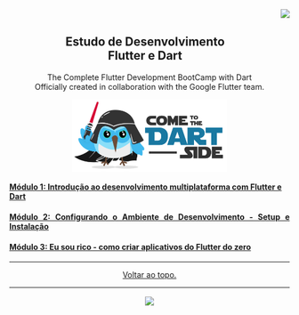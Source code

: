 <div align="center">
<a href="https://github.com/oliveiradg" target="_blank"><img align="right" height="100" src="https://cdn.jsdelivr.net/gh/devicons/devicon/icons/flutter/flutter-original.svg" /></a>
<br>




<h2>Estudo de Desenvolvimento <br> Flutter e Dart</h2>
<p>The Complete Flutter Development BootCamp with Dart <br>
Officially created in collaboration with the Google Flutter team.</p>


<div align= "center">

<a href="https://github.com/oliveiradg" target="_blank"><img align="center" height="130" src="https://raw.githubusercontent.com/kevmoo/dart_side/master/Dash%20Dart%20PNG%20%20-%20white.png" /></a>
</div>
</div>

#### [Módulo 1: Introdução ao desenvolvimento multiplataforma com Flutter e Dart](./Modulo%201/01Introducao.md)

<div id="conteudo" align="justify">


#### [Módulo 2: Configurando o Ambiente de Desenvolvimento - Setup e Instalação](./Modulo%201/02Configuracao.md)

<div id="conteudo" align="justify">


#### [Módulo 3: Eu sou rico - como criar aplicativos do Flutter do zero](./Modulo%201/03AppEuSouRico.md)

<div id="conteudo" align="justify">





<hr>

<div id="aula01" align="center">



<a href="<h2>Estudo de Desenvolvimento <br> Flutter e Dart</h2>">Voltar ao topo.</a><br>
<hr>



<div align="center">
<a href="https://github.com/oliveiradg" target="_blank"><img align="center" height="180" src="https://www.boavista.rr.leg.br/imagens/emconstruo.jpg/image" /></a>